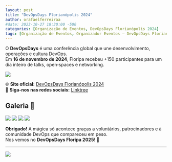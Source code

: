 ```yaml
---
layout: post
title: "DevOpsDays Florianópolis 2024"
author: orafaelferreiraa
#date: 2023-10-27 18:30:00 -500
categories: [Organização de Eventos, DevOpsDays Florianópolis 2024]
tags: [Organização de Eventos, Organizador Eventos – DevOpsDays Florianópolis 2024]
---
```


O **DevOpsDays** é uma conferência global que une desenvolvimento, operações e cultura DevOps.  
Em **16 de novembro de 2024**, Floripa recebeu +150 participantes para um dia inteiro de talks, open‑spaces e networking.

![](https://stoblobcertificados011.blob.core.windows.net/imagens-blog/posts/dod/0.png)
 
🌐 **Site oficial:** [DevOpsDays Florianópolis 2024](https://devopsdays.org/events/2024-florianopolis/welcome/)  
📲 **Siga-nos nas redes sociais:** [Linktree](https://linktr.ee/devopsdaysfln)  

## Galeria 📸

![](https://stoblobcertificados011.blob.core.windows.net/imagens-blog/posts/dod/1.jpg)
![](https://stoblobcertificados011.blob.core.windows.net/imagens-blog/posts/dod/2.jpg)
![](https://stoblobcertificados011.blob.core.windows.net/imagens-blog/posts/dod/3.jpg)
![](https://stoblobcertificados011.blob.core.windows.net/imagens-blog/posts/dod/4.jpg)

**Obrigado!** A mágica só acontece graças a voluntários, patrocinadores e à comunidade DevOps que compareceu em peso.  
Nos vemos no **DevOpsDays Floripa 2025**! 🚀

---

![](https://stoblobcertificados011.blob.core.windows.net/imagens-blog/posts/Logo2.png)

